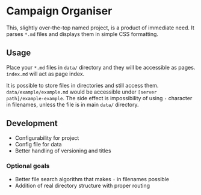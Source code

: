 # Campaign Organiser

This, slightly over-the-top named project, is a product of immediate need. It parses `*.md` files and displays them in simple CSS formatting.

## Usage

Place your `*.md` files in `data/` directory and they will be accessible as pages. `index.md` will act as page index.

It is possible to store files in directories and still access them. `data/example/example.md` would be accessible under `[server path]/example-example`. The side effect is impossibility of using `-` character in filenames, unless the file is in main `data/` directory.

## Development

* Configurability for project
* Config file for data
* Better handling of versioning and titles

### Optional goals

* Better file search algorithm that makes `-` in filenames possible
* Addition of real directory structure with proper routing